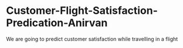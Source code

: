 # Customer-Flight-Satisfaction-Predication-Anirvan
We are going to predict customer satisfaction while travelling in a flight
